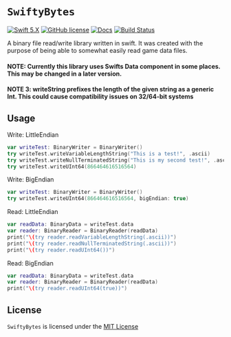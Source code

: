# `SwiftyBytes`
[![Swift 5.X](https://img.shields.io/badge/Swift-5.X-blue.svg)](https://developer.apple.com/swift/)
[![GitHub license](https://img.shields.io/badge/license-MIT-lightgrey.svg)](LICENSE)
[![Docs](http://img.shields.io/badge/read_the-docs-2196f3.svg)](https://xenoxiluna.github.io/SwiftyBytes/index.html)
[![Build Status](https://travis-ci.org/Xenoxiluna/SwiftyBytes.svg?branch=master)](https://travis-ci.org/Xenoxiluna/SwiftyBytes)


A binary file read/write library written in swift. It was created with the purpose of being able to somewhat easily read game data files.

#### NOTE: Currently this library uses Swifts Data component in some places. This may be changed in a later version.
#### NOTE 3: writeString prefixes the length of the given string as a generic Int. This could cause compatibility issues on 32/64-bit systems

## Usage
Write: LittleEndian
```swift
var writeTest: BinaryWriter = BinaryWriter()
try writeTest.writeVariableLengthString("This is a test!", .ascii)
try writeTest.writeNullTerminatedString("This is my second test!", .ascii)
try writeTest.writeUInt64(866464616516564)
```

Write: BigEndian
```swift
var writeTest: BinaryWriter = BinaryWriter()
try writeTest.writeUInt64(866464616516564, bigEndian: true)
```


Read: LittleEndian
```swift
var readData: BinaryData = writeTest.data
var reader: BinaryReader = BinaryReader(readData)
print("\(try reader.readVariableLengthString(.ascii))")
print("\(try reader.readNullTerminatedString(.ascii))")
print("\(try reader.readUInt64())")
```

Read: BigEndian
```swift
var readData: BinaryData = writeTest.data
var reader: BinaryReader = BinaryReader(readData)
print("\(try reader.readUInt64(true))")
```

## License

`SwiftyBytes` is licensed under the [MIT License](LICENSE)
